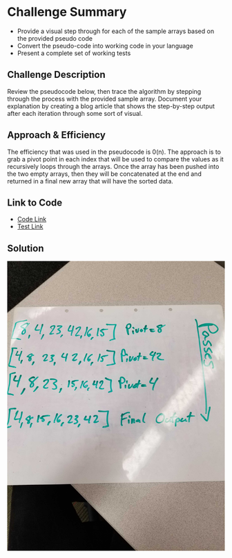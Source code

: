 # Challenge Summary
* Provide a visual step through for each of the sample arrays based on the provided pseudo code
* Convert the pseudo-code into working code in your language
* Present a complete set of working tests

## Challenge Description
Review the pseudocode below, then trace the algorithm by stepping through the process with the provided sample array. Document your explanation by creating a blog article that shows the step-by-step output after each iteration through some sort of visual.

## Approach & Efficiency
The efficiency that was used in the pseudocode is 0(n). The approach is to grab a pivot point in each index that will be used to compare the values as it recursively loops through the arrays. Once the array has been pushed into the two empty arrays, then they will be concatenated at the end and returned in a final new array that will have the sorted data.

 ## Link to Code
 * [Code Link](./quickSort.js)
 * [Test Link](./__tests__/quickSort.test.js)

## Solution
![whiteBoard](./assets/quickSort.jpg)
